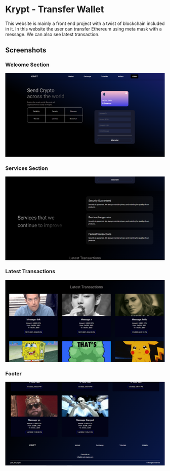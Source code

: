 # Krypt - Transfer Wallet 
This website is mainly a front end project with a twist of blockchain included in it. In this website the user can transfer Ethereum using meta mask with a message. We can also see latest transaction. 
## Screenshots

### Welcome Section
![App Screenshot](https://github.com/NITSlN/krypt/blob/main/client/ScreenShots/Screenshot%202022-01-04%20233014.png?raw=true)


### Services Section
![App Screenshot](https://github.com/NITSlN/krypt/blob/main/client/ScreenShots/Screenshot%202022-01-04%20233104.png?raw=true)


### Latest Transactions
![App Screenshot](https://github.com/NITSlN/krypt/blob/main/client/ScreenShots/Screenshot%202022-01-04%20233133.png?raw=true)


### Footer
![App Screenshot](https://github.com/NITSlN/krypt/blob/main/client/ScreenShots/Screenshot%202022-01-04%20233149.png?raw=true)
